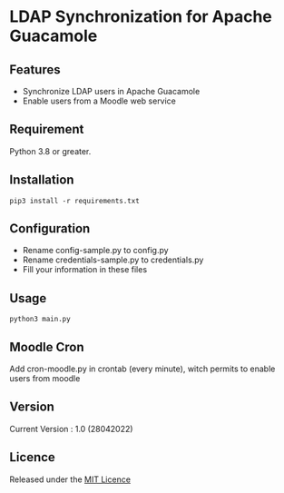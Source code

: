 # LDAP Synchronization for Apache Guacamole #

## Features ##

- Synchronize LDAP users in Apache Guacamole
- Enable users from a Moodle web service

## Requirement ##

Python 3.8 or greater.

## Installation ##

    pip3 install -r requirements.txt

## Configuration ##

- Rename config-sample.py to config.py
- Rename credentials-sample.py to credentials.py
- Fill your information in these files

## Usage ##

    python3 main.py

## Moodle Cron ##

Add cron-moodle.py in crontab (every minute), witch permits to enable users from moodle

## Version ##

Current Version : 1.0 (28042022)

## Licence ##

Released under the [MIT Licence](https://opensource.org/licenses/MIT)
